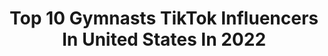 ---
title: Top 10 Gymnasts TikTok Influencers In United States In 2022
description: >-
  Find top gymnasts TikTok influencers in United States in 2022. Most popular hashtags: #fyp #gymnastics #gymnast.
platform: TikTok
hits: 510
text_top: Identify the most popular TikTok influencers on inBeat.
text_bottom: Our search engine has 510 TikTok influencers like this in United States for you to connect with.
profiles:
  - username: "kayley_hudson"
    fullname: >-
      𓆉𝒦𝒶𝓎𓆉
    bio: >-
      JMS All star cheer - lady luxe ❤️💜❤️💜 Victory Gymnastics SNAP-@kayleyhudson33
    location: "United States"
    followers: 2414
    engagement: 2526
    commentsToLikes: 0.092922
    id: ckcoijdeq46zr0j23yjwkeb2y
    verified: false
    hashtags: "#duet"
  - username: "laurenstocker29"
    fullname: >-
      Hey -Lauren here!
    bio: >-
      Mom of 2 teenagers, has a passion for gymnastics , mud runs and just having fun.
    location: "United States"
    followers: 30800
    engagement: 2139
    commentsToLikes: 0.131588
    id: ck90txtgzuceh0j782un6t8a6
    verified: false
    hashtags: "#coach, #storytime, #unwrapthedeals, #november"
  - username: "umitsclaire"
    fullname: >-
      Claire 🍯 ❤️
    bio: >-
      Following back on IG 👻claire_gymnast4 nj 🇪🇬🇩🇪 claire@clementinegroup.co
    location: "United States"
    followers: 1600000
    engagement: 1958
    commentsToLikes: 0.021212
    id: ck9vftozu4kmq0j78m69n87gg
    verified: false
    hashtags: "#fyp"
  - username: "josh_ethan_king"
    fullname: >-
      Joshua King 
    bio: >-
      Snapchat: Josh_gymnast Blm, eat the rich, NYC, CT, Pan Cashapp: $Joshking515
    location: "United States"
    followers: 151500
    engagement: 2436
    commentsToLikes: 0.028152
    id: ckbqphy98a96e0j23ucigy6ht
    verified: false
    hashtags: "#pan, #greenscreen, #celebratenurses, #gay"
  - username: "aerialist.audrey"
    fullname: >-
      a u d r e y
    bio: >-
      ✨ aerialist ✨ 🌙 platinum gymnast 🌙 🌈 she/her 🌈 ⚡️ 15 ⚡️
    location: "United States"
    followers: 8932
    engagement: 2818
    commentsToLikes: 0.044466
    id: ck8adhih169210j78wlp7hdj3
    verified: false
    hashtags: "#fyp, #gymnast, #gymnastics, #backhandspring"
  - username: "abatea4644"
    fullname: >-
      addie abate🤍
    bio: >-
      i’m addie abate🤍 she/her💓 snap-addie0407📍 gymnast 🥺 ask for fff🤍
    location: "United States"
    followers: 13700
    engagement: 2672
    commentsToLikes: 0.099816
    id: ck8nifavm5fp80j78bprt6tks
    verified: false
    hashtags: "#greenscreen, #colorcustomizer, #duet"
  - username: "jaslene.marie"
    fullname: >-
      70k?!✨
    bio: >-
      📍Ct📍 💞Jaslene💞 🥰Just for fun🥰 👑Gymnast😊 🦋Go follow the IG🦋
    location: "United States"
    followers: 53400
    engagement: 2548
    commentsToLikes: 0.047512
    id: ckal4d8at26sf0i78zrozchi9
    verified: false
    hashtags: "#summer, #makemefamous, #dontletthisflop, #viral"
  - username: "iitsfaith"
    fullname: >-
      ✨Faith✨
    bio: >-
      yes i’m @payton’s sister i basically only ever talk about dogs and gymnastics 19
    location: "United States"
    followers: 836900
    engagement: 2470
    commentsToLikes: 0.012728
    id: ck99a2in1fqlm0j78qsppqgxq
    verified: false
    hashtags: "#winkapp, #soarmoorgymnastics, #foryou, #foryoupage"
  - username: "emilee.fitz"
    fullname: >-
      Emilee Fitzwater
    bio: >-
      Jesus. MX. Gymnast. ASL. ⬇️Moto & Gymnastics Fundraising Merchandise⬇️
    location: "United States"
    followers: 51500
    engagement: 1366
    commentsToLikes: 0.061205
    id: ckbfbihrf3in60j23geonij7a
    verified: false
    hashtags: "#motocrosslife, #mxlife, #motocrossgirl, #motogirl"
  - username: "_regine._"
    fullname: >-
      Rëgîñê
    bio: >-
      🏳️‍🌈 ⚢ Blaine MN 👻- gymnast_weg VERY TAKEN I HAVE A WIFE💍❤️🤍
    location: "United States"
    followers: 171000
    engagement: 1964
    commentsToLikes: 0.020577
    id: ckcjfahhnaxbb0j238kl8jhwc
    verified: false
    hashtags: "#fyp, #lgbtq, #gay, #lgbt"
---